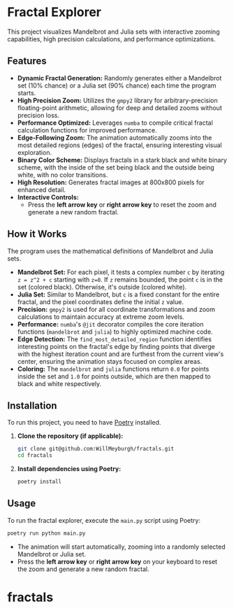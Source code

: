 # Fractal Explorer

This project visualizes Mandelbrot and Julia sets with interactive zooming capabilities, high precision calculations, and performance optimizations.

## Features

- **Dynamic Fractal Generation:** Randomly generates either a Mandelbrot set (10% chance) or a Julia set (90% chance) each time the program starts.
- **High Precision Zoom:** Utilizes the `gmpy2` library for arbitrary-precision floating-point arithmetic, allowing for deep and detailed zooms without precision loss.
- **Performance Optimized:** Leverages `numba` to compile critical fractal calculation functions for improved performance.
- **Edge-Following Zoom:** The animation automatically zooms into the most detailed regions (edges) of the fractal, ensuring interesting visual exploration.
- **Binary Color Scheme:** Displays fractals in a stark black and white binary scheme, with the inside of the set being black and the outside being white, with no color transitions.
- **High Resolution:** Generates fractal images at 800x800 pixels for enhanced detail.
- **Interactive Controls:**
    - Press the **left arrow key** or **right arrow key** to reset the zoom and generate a new random fractal.

## How it Works

The program uses the mathematical definitions of Mandelbrot and Julia sets.

- **Mandelbrot Set:** For each pixel, it tests a complex number `c` by iterating `z = z^2 + c` starting with `z=0`. If `z` remains bounded, the point `c` is in the set (colored black). Otherwise, it's outside (colored white).
- **Julia Set:** Similar to Mandelbrot, but `c` is a fixed constant for the entire fractal, and the pixel coordinates define the initial `z` value.
- **Precision:** `gmpy2` is used for all coordinate transformations and zoom calculations to maintain accuracy at extreme zoom levels.
- **Performance:** `numba`'s `@jit` decorator compiles the core iteration functions (`mandelbrot` and `julia`) to highly optimized machine code.
- **Edge Detection:** The `find_most_detailed_region` function identifies interesting points on the fractal's edge by finding points that diverge with the highest iteration count and are furthest from the current view's center, ensuring the animation stays focused on complex areas.
- **Coloring:** The `mandelbrot` and `julia` functions return `0.0` for points inside the set and `1.0` for points outside, which are then mapped to black and white respectively.

## Installation

To run this project, you need to have [Poetry](https://python-poetry.org/docs/#installation) installed.

1. **Clone the repository (if applicable):**
   ```bash
   git clone git@github.com:WillMeyburgh/fractals.git
   cd fractals
   ```

2. **Install dependencies using Poetry:**
   ```bash
   poetry install
   ```

## Usage

To run the fractal explorer, execute the `main.py` script using Poetry:

```bash
poetry run python main.py
```

- The animation will start automatically, zooming into a randomly selected Mandelbrot or Julia set.
- Press the **left arrow key** or **right arrow key** on your keyboard to reset the zoom and generate a new random fractal.
# fractals
